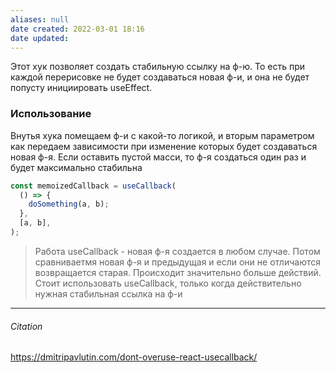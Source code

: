 ```yaml
---
aliases: null
date created: 2022-03-01 18:16
date updated:
---
```


Этот хук позволяет создать стабильную ссылку на ф-ю. То есть при каждой перерисовке не будет создаваться новая ф-и, и она не будет попусту инициировать useEffect. 


### Использование
Внутья хука помещаем ф-и с какой-то логикой, и вторым параметром как передаем зависимости при изменение которых будет создаваться новая ф-я. Если оставить пустой масси, то ф-я создаться один раз и будет максимально стабильна 

```jsx
const memoizedCallback = useCallback(
  () => {
    doSomething(a, b);
  },
  [a, b],
);
```

>Работа useCallback - новая ф-я создается в любом случае. Потом сравниваетмя новая ф-я и предыдущая и если они не  отличаются возвращается старая. Происходит значительно больше действий. Стоит использовать useCallback, только когда действительно нужная стабильная ссылка на ф-и

---

###### Citation

https://dmitripavlutin.com/dont-overuse-react-usecallback/